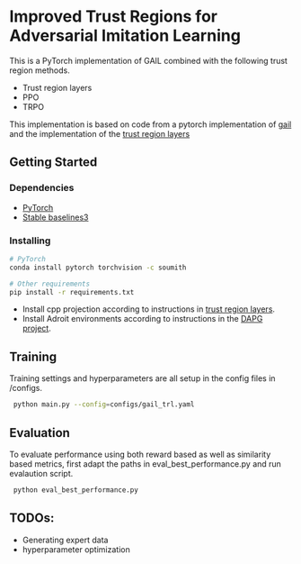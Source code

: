 # Improved Trust Regions for Adversarial Imitation Learning

This is a PyTorch implementation of GAIL combined with the following trust region methods.

- Trust region layers
- PPO
- TRPO

This implementation is based on code from a pytorch implementation of [gail](https://github.com/ikostrikov/pytorch-a2c-ppo-acktr-gail) and the implementation of the [trust region layers](https://github.com/boschresearch/trust-region-layers)

## Getting Started

### Dependencies

* [PyTorch](http://pytorch.org/)
* [Stable baselines3](https://github.com/DLR-RM/stable-baselines3)

### Installing

```bash
# PyTorch
conda install pytorch torchvision -c soumith

# Other requirements
pip install -r requirements.txt
```

* Install cpp projection according to instructions in [trust region layers](https://github.com/boschresearch/trust-region-layers/tree/main/cpp_projection).
* Install Adroit environments according to instructions in the [DAPG project](https://github.com/aravindr93/hand_dapg).

## Training

Training settings and hyperparameters are all setup in the config files in /configs. 

```bash
 python main.py --config=configs/gail_trl.yaml
```

## Evaluation

To evaluate performance using both reward based as well as similarity based metrics, first adapt the paths in eval_best_performance.py and run evalaution script.

```bash
 python eval_best_performance.py
```

## TODOs:

* Generating expert data
* hyperparameter optimization
